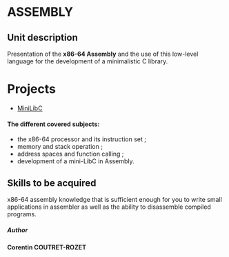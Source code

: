 # ASSEMBLY

## Unit description

Presentation of the **x86-64 Assembly** and the use of this low-level language for the development of a minimalistic C library.


# Projects
* [MiniLibC](https://github.com/sheiiva/Epitech/tree/master/2ndYear/ASM/ASM_minilibc_2019)


#### The different covered subjects:

* the x86-64 processor and its instruction set ;
* memory and stack operation ;
* address spaces and function calling ;
* development of a mini-LibC in Assembly.

## Skills to be acquired

x86-64 assembly knowledge that is sufficient enough for you to write small applications in assembler as well as the ability to disassemble compiled programs.

##### Author
**Corentin COUTRET-ROZET**
